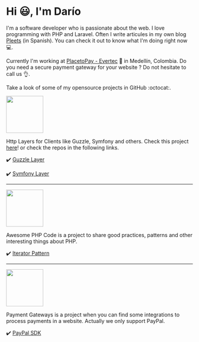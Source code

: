 # Hi :smiley:, I'm Darío

I'm a software developer who is passionate about the web. I love programming with PHP and Laravel.
Often I write articules in my own blog [Pleets](https://blog.pleets.org) (in Spanish). You can check it out to know what I'm doing right now :computer:.

Currently I'm working at [PlacetoPay - Evertec](https://www.placetopay.com/) :office: in Medellín, Colombia.
Do you need a secure payment gateway for your website ? Do not hesitate to call us :ok_hand:.

Take a look of some of my opensource projects in GitHub :octocat:.

<img src="https://blog.pleets.org/img/articles/easy-http-logo.png" width="100">

Http Layers for Clients like Guzzle, Symfony and others. Check this project [here](https://github.com/easy-http)! or check the repos in the following links.

:heavy_check_mark: [Guzzle Layer](https://github.com/easy-http/guzzle-layer)

:heavy_check_mark: [Symfony Layer](https://github.com/easy-http/symfony-layer)

<hr />

<img src="https://blog.pleets.org/img/articles/awesome-php-code-icon.jpg" width="100">

Awesome PHP Code is a project to share good practices, patterns and other interesting things about PHP.

:heavy_check_mark: [Iterator Pattern](https://github.com/awesome-php-code/iterator-pattern)

<hr />

<img src="https://blog.pleets.org/img/articles/payment-gateways-logo.png" width="100">

Payment Gateways is a project when you can find some integrations to process payments in a website. Actually we only support PayPal.

:heavy_check_mark: [PayPal SDK](https://github.com/payment-gateways/paypal-sdk)
